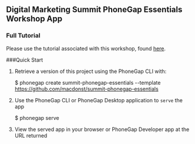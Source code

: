 ## Digital Marketing Summit PhoneGap Essentials Workshop App

### Full Tutorial
Please use the tutorial associated with this workshop, found [here](http://macdonst.github.io/summit-phonegap-essentials).

###Quick Start

1. Retrieve a version of this project using the PhoneGap CLI with:

      $ phonegap create summit-phonegap-essentials --template https://github.com/macdonst/summit-phonegap-essentials

2. Use the PhoneGap CLI or PhoneGap Desktop application to `serve` the app

      $ phonegap serve

3. View the served app in your browser or PhoneGap Developer app at the URL returned
